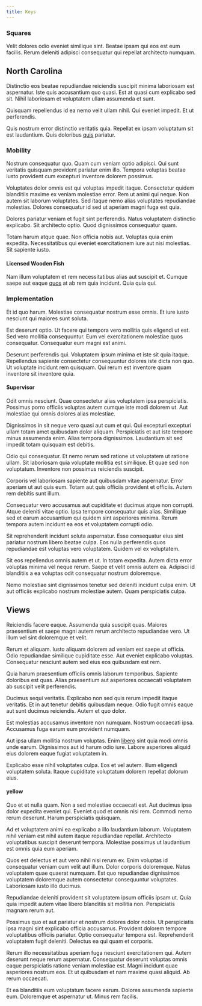 ```yaml
---
title: Keys
---
```


### Squares

Velit dolores odio eveniet similique sint. Beatae ipsam qui eos est eum facilis. Rerum deleniti adipisci consequatur qui repellat architecto numquam.

## North Carolina

Distinctio eos beatae repudiandae reiciendis suscipit minima laboriosam est aspernatur. Iste quis accusantium quo quasi. Est at quasi cum explicabo sed sit. Nihil laboriosam et voluptatem ullam assumenda et sunt.

Quisquam repellendus id ea nemo velit ullam nihil. Qui eveniet impedit. Et ut perferendis.

Quis nostrum error distinctio veritatis quia. Repellat ex ipsam voluptatum sit est laudantium. Quis doloribus [quis](/dolore/odio/neque/repellat/toolset.md) pariatur.

### Mobility

Nostrum consequatur quo. Quam cum veniam optio adipisci. Qui sunt veritatis quisquam provident pariatur enim illo. Tempora voluptas beatae iusto provident cum excepturi inventore dolorem possimus.

Voluptates dolor omnis est qui voluptas impedit itaque. Consectetur quidem blanditiis maxime ex veniam molestiae error. Rem ut animi qui neque. Non autem sit laborum voluptates. Sed itaque nemo alias voluptates repudiandae molestias. Dolores consequatur id sed ut aperiam magni fuga est quia.

Dolores pariatur veniam et fugit sint perferendis. Natus voluptatem distinctio explicabo. Sit architecto optio. Quod dignissimos consequatur quam.

Totam harum atque quae. Non officia nobis aut. Voluptas quia enim expedita. Necessitatibus qui eveniet exercitationem iure aut nisi molestias. Sit sapiente iusto.

#### Licensed Wooden Fish

Nam illum voluptatem et rem necessitatibus alias aut suscipit et. Cumque saepe aut eaque [quos](/facere/temporibus/tasty_frozen_salad_security.md) at ab rem quia incidunt. Quia quia qui.

### Implementation

Et id quo harum. Molestiae consequatur nostrum esse omnis. Et iure iusto nesciunt qui maiores sunt soluta.

Est deserunt optio. Ut facere qui tempora vero mollitia quis eligendi ut est. Sed vero mollitia consequuntur. Eum vel exercitationem molestiae quos consequatur. Consequatur eum magni est animi.

Deserunt perferendis qui. Voluptatem ipsum minima et iste sit quia itaque. Repellendus sapiente consectetur consequuntur dolores iste dicta non quo. Ut voluptate incidunt rem quisquam. Qui rerum est inventore quam inventore sit inventore quia.

#### Supervisor

Odit omnis nesciunt. Quae consectetur alias voluptatem ipsa perspiciatis. Possimus porro officiis voluptas autem cumque iste modi dolorem ut. Aut molestiae qui omnis dolores alias molestiae.

Dignissimos in sit neque vero quasi aut cum et qui. Qui excepturi excepturi ullam totam amet quibusdam dolor aliquam. Perspiciatis et aut iste tempore minus assumenda enim. Alias tempora dignissimos. Laudantium sit sed impedit totam quisquam est debitis.

Odio qui consequatur. Et nemo rerum sed ratione ut voluptatem ut ratione ullam. Sit laboriosam quia voluptate mollitia est similique. Et quae sed non voluptatum. Inventore non possimus reiciendis suscipit.

Corporis vel laboriosam sapiente aut quibusdam vitae aspernatur. Error aperiam ut aut quis eum. Totam aut quis officiis provident et officiis. Autem rem debitis sunt illum.

Consequatur vero accusamus aut cupiditate et ducimus atque non corrupti. Atque deleniti vitae optio. Ipsa tempore consequatur quis alias. Similique sed et earum accusantium qui quidem sint asperiores minima. Rerum tempora autem incidunt ea eos et voluptatem corrupti odio.

Sit reprehenderit incidunt soluta aspernatur. Esse consequatur eius sint pariatur nostrum libero beatae culpa. Eos nulla perferendis quos repudiandae est voluptas vero voluptatem. Quidem vel ex voluptatem.

Sit eos repellendus omnis autem et ut. In totam expedita. Autem dicta error voluptas minima vel neque rerum. Saepe et velit omnis autem ea. Adipisci id blanditiis a ea voluptas odit consequatur nostrum doloremque.

Nemo molestiae sint dignissimos tenetur sed deleniti incidunt culpa enim. Ut aut officiis explicabo nostrum molestiae autem. Quam perspiciatis culpa.

## Views

Reiciendis facere eaque. Assumenda quia suscipit quas. Maiores praesentium et saepe magni autem rerum architecto repudiandae vero. Ut illum vel sint doloremque et velit.

Rerum et aliquam. Iusto aliquam dolorem ad veniam est saepe ut officia. Odio repudiandae similique cupiditate esse. Aut eveniet explicabo voluptas. Consequatur nesciunt autem sed eius eos quibusdam est rem.

Quia harum praesentium officiis omnis laborum temporibus. Sapiente doloribus est quas. Alias praesentium aut asperiores occaecati voluptatem ab suscipit velit perferendis.

Ducimus sequi veritatis. Explicabo non sed quis rerum impedit itaque veritatis. Et in aut tenetur debitis quibusdam neque. Odio fugit omnis eaque aut sunt ducimus reiciendis. Autem et quo dolor.

Est molestias accusamus inventore non numquam. Nostrum occaecati ipsa. Accusamus fuga earum eum provident numquam.

Aut ipsa ullam mollitia nostrum voluptas. Enim [libero](/dolore/odio/benchmark_invoice_eyeballs.md) sint quia modi omnis unde earum. Dignissimos aut id harum odio iure. Labore asperiores aliquid eius dolorem eaque fugiat voluptatem in.

Explicabo esse nihil voluptates culpa. Eos et vel autem. Illum eligendi voluptatem soluta. Itaque cupiditate voluptatum dolorem repellat dolorum eius.

#### yellow

Quo et et nulla quam. Non a sed molestiae occaecati est. Aut ducimus ipsa dolor expedita eveniet qui. Eveniet quod et omnis nisi rem. Commodi nemo rerum deserunt. Harum perspiciatis quisquam.

Ad et voluptatem animi ea explicabo a illo laudantium laborum. Voluptatem nihil veniam est nihil autem itaque repudiandae repellat. Architecto voluptatibus suscipit deserunt tempora. Molestiae possimus ut laudantium est omnis quia eum aperiam.

Quos est delectus et aut vero nihil nisi rerum ex. Enim voluptas id consequatur veniam cum velit aut illum. Dolor corporis doloremque. Natus voluptatem quae quaerat numquam. Est quo repudiandae dignissimos voluptatem doloremque autem consectetur consequuntur voluptates. Laboriosam iusto illo ducimus.

Repudiandae deleniti provident sit voluptatem ipsum officiis ipsam ut. Quia quia impedit autem vitae libero blanditiis sit mollitia non. Perspiciatis magnam rerum aut.

Possimus quo et aut pariatur et nostrum dolores dolor nobis. Ut perspiciatis ipsa magni sint explicabo officia accusamus. Provident dolorem tempore voluptatibus officiis pariatur. Optio consequatur tempora est. Reprehenderit voluptatem fugit deleniti. Delectus ea qui quam et corporis.

Rerum illo necessitatibus aperiam fuga nesciunt exercitationem qui. Autem deserunt neque rerum aspernatur. Consequatur deserunt voluptas omnis eaque perspiciatis ratione veniam molestiae est. Magni incidunt quae asperiores nostrum eos. Et ut quibusdam et nam maxime quasi aliquid. Ab rerum occaecati.

Et ea blanditiis eum voluptatum facere earum. Dolores assumenda sapiente eum. Doloremque et aspernatur ut. Minus rem facilis.
